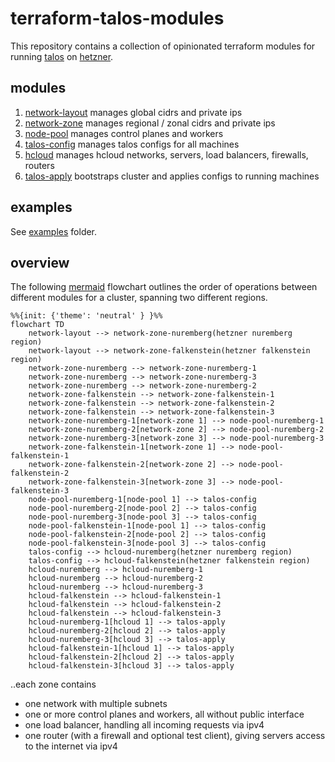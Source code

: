 # terraform-talos-modules
This repository contains a collection of opinionated terraform modules for running [talos](https://www.talos.dev) on [hetzner](https://www.hetzner.com).

## modules
1. [network-layout](network-layout) manages global cidrs and private ips
2. [network-zone](network-zone) manages regional / zonal cidrs and private ips
3. [node-pool](node-pool) manages control planes and workers
4. [talos-config](talos-config) manages talos configs for all machines
5. [hcloud](hcloud) manages hcloud networks, servers, load balancers, firewalls, routers
6. [talos-apply](talos-apply) bootstraps cluster and applies configs to running machines

## examples
See [examples](examples) folder.

## overview
The following [mermaid](https://github.com/mermaid-js/mermaid) flowchart outlines the order of operations between different modules for a cluster, spanning two different regions.

```mermaid
%%{init: {'theme': 'neutral' } }%%
flowchart TD
    network-layout --> network-zone-nuremberg(hetzner nuremberg region)
    network-layout --> network-zone-falkenstein(hetzner falkenstein region)
    network-zone-nuremberg --> network-zone-nuremberg-1
    network-zone-nuremberg --> network-zone-nuremberg-3
    network-zone-nuremberg --> network-zone-nuremberg-2
    network-zone-falkenstein --> network-zone-falkenstein-1
    network-zone-falkenstein --> network-zone-falkenstein-2
    network-zone-falkenstein --> network-zone-falkenstein-3
    network-zone-nuremberg-1[network-zone 1] --> node-pool-nuremberg-1
    network-zone-nuremberg-2[network-zone 2] --> node-pool-nuremberg-2
    network-zone-nuremberg-3[network-zone 3] --> node-pool-nuremberg-3
    network-zone-falkenstein-1[network-zone 1] --> node-pool-falkenstein-1
    network-zone-falkenstein-2[network-zone 2] --> node-pool-falkenstein-2
    network-zone-falkenstein-3[network-zone 3] --> node-pool-falkenstein-3
    node-pool-nuremberg-1[node-pool 1] --> talos-config
    node-pool-nuremberg-2[node-pool 2] --> talos-config
    node-pool-nuremberg-3[node-pool 3] --> talos-config
    node-pool-falkenstein-1[node-pool 1] --> talos-config
    node-pool-falkenstein-2[node-pool 2] --> talos-config
    node-pool-falkenstein-3[node-pool 3] --> talos-config
    talos-config --> hcloud-nuremberg(hetzner nuremberg region)
    talos-config --> hcloud-falkenstein(hetzner falkenstein region)
    hcloud-nuremberg --> hcloud-nuremberg-1
    hcloud-nuremberg --> hcloud-nuremberg-2
    hcloud-nuremberg --> hcloud-nuremberg-3
    hcloud-falkenstein --> hcloud-falkenstein-1
    hcloud-falkenstein --> hcloud-falkenstein-2
    hcloud-falkenstein --> hcloud-falkenstein-3
    hcloud-nuremberg-1[hcloud 1] --> talos-apply
    hcloud-nuremberg-2[hcloud 2] --> talos-apply
    hcloud-nuremberg-3[hcloud 3] --> talos-apply
    hcloud-falkenstein-1[hcloud 1] --> talos-apply
    hcloud-falkenstein-2[hcloud 2] --> talos-apply
    hcloud-falkenstein-3[hcloud 3] --> talos-apply
```

..each zone contains
- one network with multiple subnets
- one or more control planes and workers, all without public interface
- one load balancer, handling all incoming requests via ipv4
- one router (with a firewall and optional test client), giving servers access to the internet via ipv4
